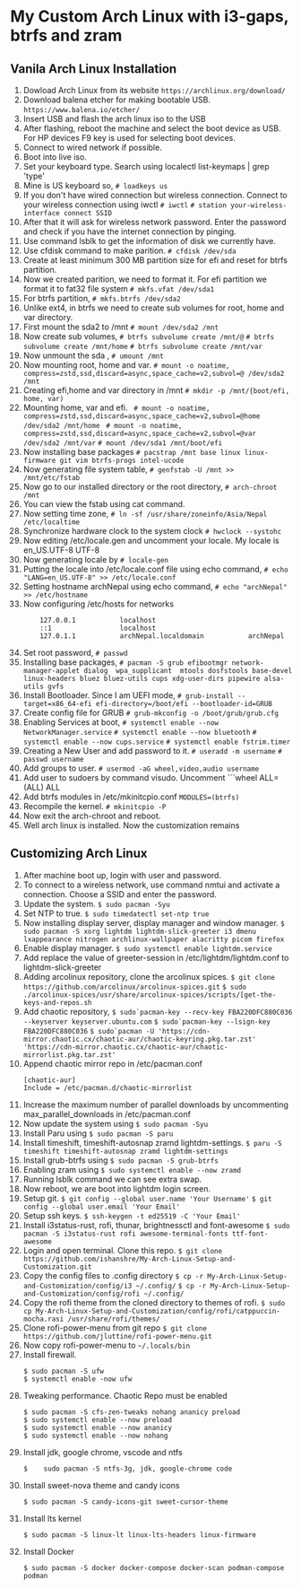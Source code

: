 ﻿# My Custom Arch Linux with i3-gaps, btrfs and zram

 

## Vanila Arch Linux Installation

 1. Dowload Arch Linux from its website
		 ```https://archlinux.org/download/```
 2. Download balena etcher for making bootable USB.
		 ```https://www.balena.io/etcher/```
3. Insert USB and flash the arch linux iso to the USB
4. After flashing, reboot the machine and select the boot device as USB. For HP devices F9 key is used for selecting boot devices.
5. Connect to wired network if possible.
6. Boot into live iso.
7. Set your keyboard type. Search using localectl list-keymaps | grep 'type'
8. Mine is US keyboard so,
	```# loadkeys us```
9. If you don't have wired connection but wireless connection. Connect to your wireless connection using iwctl
	```# iwctl```
	```# station your-wireless-interface connect SSID```
10. After that it will ask for wireless network password. Enter the password and check if you have the internet connection by pinging.
11. Use command lsblk to get the information of disk we currently have.
12. Use cfdisk command to make parition.
	```# cfdisk /dev/sda``` 
13. Create at least minimum 300 MB partition size for efi and reset for btrfs partition.
14. Now we created parition, we need to format it. For efi partition we format it to fat32 file system
	```# mkfs.vfat /dev/sda1```
15. For btrfs partition,
	```# mkfs.btrfs /dev/sda2```
16. Unlike ext4, in btrfs we need to create sub volumes for root, home and var directory.
17. First mount the sda2 to /mnt
	```# mount /dev/sda2 /mnt```
18. Now create sub volumes,
	```# btrfs subvolume create /mnt/@```
	```# btrfs subvolume create /mnt/home```
	```# btrfs subvolume create /mnt/var```
19. Now unmount the sda ,
	```# umount /mnt```
20. Now mounting root, home and var.
	```# mount -o noatime, compress=zstd,ssd,discard=async,space_cache=v2,subvol=@ /dev/sda2 /mnt```
21. Creating efi,home and var directory in /mnt
	```# mkdir -p /mnt/{boot/efi, home, var)```
22. Mounting home, var and efi.
	``` # mount -o noatime, compress=zstd,ssd,discard=async,space_cache=v2,subvol=@home /dev/sda2 /mnt/home```
	``` # mount -o noatime, compress=zstd,ssd,discard=async,space_cache=v2,subvol=@var /dev/sda2 /mnt/var```
	```# mount /dev/sda1 /mnt/boot/efi```
23. Now installing base packages
	```# pacstrap /mnt base linux linux-firmware git vim btrfs-progs intel-ucode```
24. Now generating file system table,
	```# genfstab -U /mnt >> /mnt/etc/fstab```
25. Now go to our installed directory or the root directory,
	```# arch-chroot /mnt```
26. You can view the fstab using cat command.
27. Now setting time zone,
	```# ln -sf /usr/share/zoneinfo/Asia/Nepal /etc/localtime```
28. Synchronize hardware clock to the system clock
	```# hwclock --systohc```
29. Now editing /etc/locale.gen and uncomment your locale. My locale is en_US.UTF-8 UTF-8
30. Now generating locale by
	```# locale-gen```
31. Putting the locale into /etc/locale.conf file using echo command,
	```# echo "LANG=en_US.UTF-8" >> /etc/locale.conf```
32. Setting hostname archNepal using echo command,
	```# echo "archNepal" >> /etc/hostname```
33. Now configuring /etc/hosts for networks
	```	  
		127.0.0.1			localhost
		::1					localhost
		127.0.1.1			archNepal.localdomain			archNepal
34. Set root password,
	```# passwd```
35. Installing base packages,
	```# pacman -S grub efibootmgr network-manager-applet dialog  wpa_supplicant  mtools dosfstools base-devel linux-headers bluez bluez-utils cups xdg-user-dirs pipewire alsa-utils gvfs```
36. Install Bootloader. Since I am UEFI mode,
	```# grub-install --target=x86_64-efi efi-directory=/boot/efi --bootloader-id=GRUB```
37. Create config file for GRUB
	```# grub-mkconfig -o /boot/grub/grub.cfg```
38. Enabling Services at boot,
	```# systemctl enable --now NetworkManager.service```
	```# systemctl enable --now bluetooth```
	```# systemctl enable --now cups.service```
	```# systemctl enable fstrim.timer```
39. Creating a New User and add password to it.
	```# useradd -m username```
	```# passwd username```
40. Add groups to user.
	```# usermod -aG wheel,video,audio username```
41. Add user to sudoers by command visudo. Uncomment ```wheel ALL=(ALL) ALL
42. Add btrfs modules in /etc/mkinitcpio.conf
	```MODULES=(btrfs)```
43. Recompile the kernel.
	```# mkinitcpio -P```
44. Now exit the arch-chroot and reboot.
45. Well arch linux is installed. Now the customization remains
## Customizing Arch Linux
1. After machine boot up, login with user and password.
2. To connect to a wireless network, use command nmtui and activate a connection. Choose a SSID and enter the password.
3. Update the system.
	```$ sudo pacman -Syu```
4. Set NTP to true.
	```$ sudo timedatectl set-ntp true```
5. Now installing display server, display manager and window manager.
	```$  sudo pacman -S xorg lightdm lightdm-slick-greeter i3 dmenu lxappearance nitrogen archlinux-wallpaper alacritty picom firefox ```
6. Enable display manager.
```$ sudo systemctl enable lightdm.service```
7. Add replace the value of greeter-session in /etc/lightdm/lightdm.conf to lightdm-slick-greeter
8. Adding arcolinux repository, clone the arcolinux spices.
	```$ git clone https://github.com/arcolinux/arcolinux-spices.git```
	```$ sudo ./arcolinux-spices/usr/share/arcolinux-spices/scripts/[get-the-keys-and-repos.sh```
9. Add chaotic repository,
	```$ sudo`pacman-key --recv-key FBA220DFC880C036 --keyserver keyserver.ubuntu.com```
	```$ sudo`pacman-key --lsign-key FBA220DFC880C036```
	 ```$ sudo`pacman -U 'https://cdn-mirror.chaotic.cx/chaotic-aur/chaotic-keyring.pkg.tar.zst' 'https://cdn-mirror.chaotic.cx/chaotic-aur/chaotic-mirrorlist.pkg.tar.zst'```
10. Append chaotic mirror repo in /etc/pacman.conf
	```
	[chaotic-aur]  
	Include = /etc/pacman.d/chaotic-mirrorlist
11. Increase the maximum number of parallel downloads by uncommenting max_parallel_downloads in /etc/pacman.conf
12. Now update the system using ```$ sudo pacman -Syu```
13. Install Paru using ```$ sudo pacman -S paru```
14. Install timeshift, timeshift-autosnap zramd lightdm-settings.
	```$ paru -S timeshift timeshift-autosnap zramd lightdm-settings```
15. Install grub-btrfs using ```$ sudo pacman -S grub-btrfs```
16. Enabling zram using 
	```$ sudo systemctl enable --now zramd```
17. Running lsblk command we can see extra swap.
18. Now reboot, we are boot into lightdm login screen.
19. Setup git.
	```$ git config --global user.name 'Your Username'```
	```$ git config --global user.email 'Your Email'```
20. Setup ssh keys.
	```$ ssh-keygen -t ed25519 -C 'Your Email'```
21. Install i3status-rust, rofi, thunar, brightnessctl and font-awesome
	```$ sudo pacman -S i3status-rust rofi awesome-terminal-fonts ttf-font-awesome```
22. Login and open terminal. Clone this repo.
	```$ git clone https://github.com/ishanshre/My-Arch-Linux-Setup-and-Customization.git```
23. Copy the config files to .config directory
	```$ cp -r My-Arch-Linux-Setup-and-Customization/config/i3 ~/.config/```
	```$ cp -r My-Arch-Linux-Setup-and-Customization/config/rofi ~/.config/```
24.  Copy the rofi theme from the cloned directory to themes of rofi.
	```$ sudo cp My-Arch-Linux-Setup-and-Customization/config/rofi/catppuccin-mocha.rasi /usr/share/rofi/themes/```
25. Clone rofi-power-menu from git repo
	```$ git clone https://github.com/jluttine/rofi-power-menu.git```
26. Now copy rofi-power-menu to ```~/.locals/bin```
27. Install firewall.
	```
	$ sudo pacman -S ufw
	$ systemctl enable -now ufw
28. Tweaking performance. Chaotic Repo must be enabled
	```
	$ sudo pacman -S cfs-zen-tweaks nohang ananicy preload
	$ sudo systemctl enable --now preload
	$ sudo systemctl enable --now ananicy
	$ sudo systemctl enable --now nohang
29. Install jdk, google chrome, vscode and ntfs
	```
	$    sudo pacman -S ntfs-3g, jdk, google-chrome code
30. Install sweet-nova theme and candy icons
	```
	$ sudo pacman -S candy-icons-git sweet-cursor-theme
31. Install lts kernel
	```
	$ sudo pacman -S linux-lt linux-lts-headers linux-firmware
32. Install Docker
	```
	$ sudo pacman -S docker docker-compose docker-scan podman-compose podman
